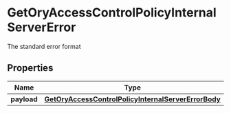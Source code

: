 

# GetOryAccessControlPolicyInternalServerError

The standard error format
## Properties

Name | Type | Description | Notes
------------ | ------------- | ------------- | -------------
**payload** | [**GetOryAccessControlPolicyInternalServerErrorBody**](GetOryAccessControlPolicyInternalServerErrorBody.md) |  |  [optional]




